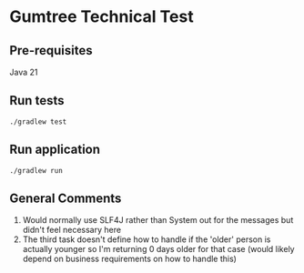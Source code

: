 # Gumtree Technical Test

## Pre-requisites

Java 21

## Run tests

`./gradlew test`

## Run application

`./gradlew run`

## General Comments

1. Would normally use SLF4J rather than System out for the messages but didn't feel necessary here
2. The third task doesn't define how to handle if the 'older' person is actually younger so I'm returning 0 days older for that case (would likely depend on business requirements on how to handle this)
 